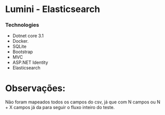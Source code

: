 # Lumini - Elasticsearch

### Technologies
* Dotnet core 3.1
* Docker.
* SQLite
* Bootstrap
* MVC
* ASP.NET Identity
* Elasticsearch

# Observações:
Não foram mapeados todos os campos do csv, já que com N campos ou N + X campos já da para seguir o fluxo inteiro do teste.
